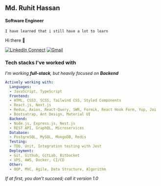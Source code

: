 ## Md. Ruhit Hassan

#### Software Engineer

`I have learned that i still have a lot to learn`

Hi there 👋 

[![LinkedIn Connect](https://img.shields.io/badge/%20-Connect-black?color=222244&labelColor=000000&logo=linkedin&logoColor=f5f7fe)](https://www.linkedin.com/in/ruhit-hassan/)
[![Gmail](https://img.shields.io/badge/%20-Send%20Mail-black?color=222244&labelColor=000000&logo=gmail&logoColor=f5f7fe)](mailto:ruhithassan10@gmail.com?subject=From%20GitHub&&body=Hi)

### Tech stacks I've worked with

_I'm working **full-stack**, but heavily focused on **Backend**_

```yaml
Actively working with:
  Languages:
  - JavaScript, TypeScript
  Frontend:
  - HTML, CSS3, SCSS, Tailwind CSS, Styled Components
  - React.js, Next.js
  - Redux, Axios, React-Query, SWR, Formik, React Hook Form, Yup, Joi
  - Bootsatrap, Ant Design, Material UI 
  Backend:
  - Node.js, Express.js, Nest.js
  - REST API, GraphQL, Microservices
  Database:
  - PostgreSQL, MySQL, MongoDB, Redis
  Testing:
  - TDD, Unit, Integration testing with Jest
  Deployment: 
  - Git, Github, GitLab, Bitbucket
  - VPS, AWS, Docker, CI/CD
  Other:
  - OOP, MVC, Agile, Data Structure, Algorithm
```

*If at first, you don’t succeed; call it version 1.0*
